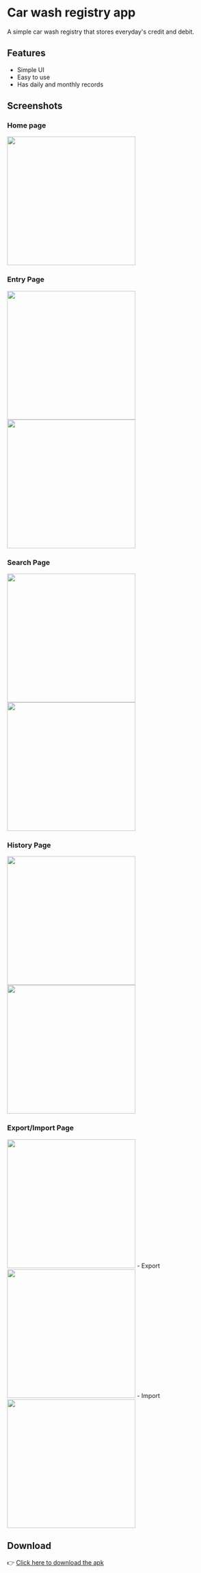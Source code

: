 
# Car wash registry app

A simple car wash registry that stores everyday's credit and debit.

## Features

- Simple UI
- Easy to use
- Has daily and monthly records

## Screenshots

### Home page

<Img src="./src/assets/ss/1.jpg" width="300">

### Entry Page

<Img src="./src/assets/ss/2.jpg" width="300"> <Img src="./src/assets/ss/3.jpg" width="300">

### Search Page

<Img src="./src/assets/ss/4.jpg" width="300"> <Img src="./src/assets/ss/5.jpg" width="300">

### History Page

<Img src="./src/assets/ss/7.jpg" width="300"> <Img src="./src/assets/ss/6.jpg" width="300">

### Export/Import Page

<Img src="./src/assets/ss/8.jpg" width="300">
- Export
<Img src="./src/assets/ss/9.jpg" width="300">
- Import
<Img src="./src/assets/ss/10.jpg" width="300">

## Download

👉 [Click here to download the apk]('./src/assets/CarWash.apk')